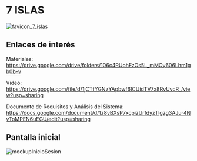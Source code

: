 # 7 ISLAS
![favicon_7_islas](https://user-images.githubusercontent.com/72655010/195433281-1251e0e2-c127-42da-a95c-b63eeb893b03.png)
## Enlaces de interés
Materiales: https://drive.google.com/drive/folders/106c4RUohFzOs5L_mMOy606Lhm1gb0b-v

Vídeo: https://drive.google.com/file/d/1jCTfYGNzYApbwf6ICUidTV7x8RvUvcR_/view?usp=sharing

Documento de Requisitos y Análisis del Sistema: https://docs.google.com/document/d/1z8vBXsP7xcpizUrfdyzTIgzg3AJur4NyToMPEN6uEGU/edit?usp=sharing

## Pantalla inicial
![mockupInicioSesion](https://user-images.githubusercontent.com/72655010/195433419-f2dead72-58bc-45ec-ae2a-ebf067ed4f99.jpg)

